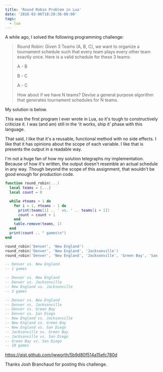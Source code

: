 ```yaml
---
title: 'Round Robin Problem in Lua'
date: '2016-03-06T18:20:36-06:00'
tags:
  - lua
---
```


A while ago, I solved the following programming challenge:


> Round Robin: Given 3 Teams (A, B, C), we want to organize a tournament schedule such that every team plays every other team exactly once. Here is a valid schedule for these 3 teams:
>
> A - B
>
> B - C
>
> A - C
>
> How about if we have N teams? Devise a general purpose algorithm that generates tournament schedules for N teams.

My solution is below.

This was the first program I ever wrote in Lua, so it's tough to constructively criticize it. I was (and am) still in the 'it works, ship it' phase with this language.

That said, I like that it's a reusable, functional method with no side effects. I like that it has opinions about the scope of each variable. I like that is presents the output in a readable way.

I'm not a huge fan of how my solution telegraphs my implementation. Because of how it's written, the output doesn't resemble an actual schedule in any way. Though beyond the scope of this assignment, that wouldn't be good enough for production code.

```lua
function round_robin(...)
  local teams = {...}
  local count = 0

  while #teams > 1 do
    for i = 1, #teams - 1 do
      print(teams[1] .. ' vs. ' .. teams[i + 1])
      count = count + 1
    end
    table.remove(teams, 1)
  end
  print(count .. " games\n")
end

round_robin('Denver', 'New England')
round_robin('Denver', 'New England', 'Jacksonville')
round_robin('Denver', 'New England', 'Jacksonville', 'Green Bay', 'San Diego')

-- Denver vs. New England
-- 1 games

-- Denver vs. New England
-- Denver vs. Jacksonville
-- New England vs. Jacksonville
-- 3 games

-- Denver vs. New England
-- Denver vs. Jacksonville
-- Denver vs. Green Bay
-- Denver vs. San Diego
-- New England vs. Jacksonville
-- New England vs. Green Bay
-- New England vs. San Diego
-- Jacksonville vs. Green Bay
-- Jacksonville vs. San Diego
-- Green Bay vs. San Diego
-- 10 games
```

https://gist.github.com/jwworth/5b9d80f514a15efc780d

Thanks Josh Branchaud for posting this challenge.
